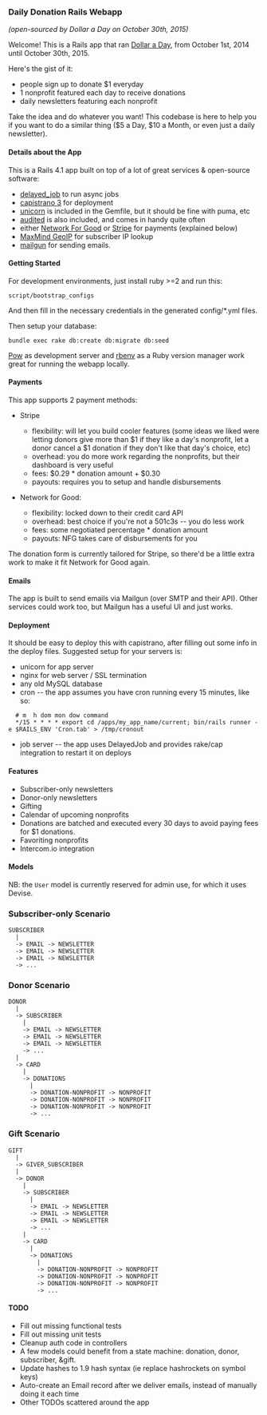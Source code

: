 ### Daily Donation Rails Webapp

*(open-sourced by Dollar a Day on October 30th, 2015)*

Welcome! This is a Rails app that ran [Dollar a Day](dollaraday.co), from October 1st, 2014 until October 30th, 2015.

Here's the gist of it:

* people sign up to donate $1 everyday
* 1 nonprofit featured each day to receive donations
* daily newsletters featuring each nonprofit

Take the idea and do whatever you want! This codebase is here to help you if you want to do a similar thing ($5 a Day, $10 a Month, or even just a daily newsletter).

#### Details about the App

This is a Rails 4.1 app built on top of a lot of great services & open-source software:

  * [delayed_job](https://github.com/collectiveidea/delayed_job) to run async jobs
  * [capistrano 3](http://capistranorb.com/) for deployment
  * [unicorn](http://unicorn.bogomips.org/) is included in the Gemfile, but it should be fine with puma, etc
  * [audited](https://github.com/collectiveidea/audited) is also included, and comes in handy quite often
  * either [Network For Good](http://www.thenetworkforgood.org/) or [Stripe](https://stripe.com/) for payments (explained below)
  * [MaxMind GeoIP](https://www.maxmind.com/en/geoip2-databases) for subscriber IP lookup
  * [mailgun](http://www.mailgun.com/) for sending emails.

#### Getting Started

For development environments, just install ruby >=2 and run this:

`script/bootstrap_configs`

And then fill in the necessary credentials in the generated config/*.yml files.

Then setup your database:

`bundle exec rake db:create db:migrate db:seed`

[Pow](http://pow.cx/) as development server and [rbenv](https://github.com/sstephenson/rbenv) as a Ruby version manager work great for running the webapp locally.

#### Payments

This app supports 2 payment methods:

* Stripe
  * flexibility: will let you build cooler features (some ideas we liked were letting
    donors give more than $1 if they like a day's nonprofit, let a donor
    cancel a $1 donation if they don't like that day's choice, etc)
  * overhead: you do more work regarding the nonprofits, but their dashboard is very useful
  * fees: $0.29 * donation amount + $0.30
  * payouts: requires you to setup and handle disbursements

* Network for Good:
  * flexibility: locked down to their credit card API
  * overhead: best choice if you're not a 501c3s -- you do less work
  * fees: some negotiated percentage * donation amount
  * payouts: NFG takes care of disbursements for you

The donation form is currently tailored for Stripe, so there'd be a little
extra work to make it fit Network for Good again.

#### Emails

The app is built to send emails via Mailgun (over SMTP and their API). Other services could work too, but Mailgun has a useful UI and just works.

#### Deployment

It should be easy to deploy this with capistrano, after filling out some info in the deploy files. Suggested setup for your servers is:

* unicorn for app server
* nginx for web server / SSL termination
* any old MySQL database
* cron -- the app assumes you have cron running every 15 minutes, like so:
```
  # m  h dom mon dow command
  */15 * * * * export cd /apps/my_app_name/current; bin/rails runner -e $RAILS_ENV 'Cron.tab' > /tmp/cronout
```
* job server -- the app uses DelayedJob and provides rake/cap integration to restart it on deploys

#### Features

* Subscriber-only newsletters
* Donor-only newsletters
* Gifting
* Calendar of upcoming nonprofits
* Donations are batched and executed every 30 days to avoid paying fees for $1 donations.
* Favoriting nonprofits
* Intercom.io integration

#### Models

NB: the `User` model is currently reserved for admin use, for which it uses Devise.

### Subscriber-only Scenario

```
SUBSCRIBER
  |
  -> EMAIL -> NEWSLETTER
  -> EMAIL -> NEWSLETTER
  -> EMAIL -> NEWSLETTER
  -> ...
```

### Donor Scenario

```
DONOR
  |
  -> SUBSCRIBER
    |
    -> EMAIL -> NEWSLETTER
    -> EMAIL -> NEWSLETTER
    -> EMAIL -> NEWSLETTER
    -> ...
  |
  -> CARD
    |
    -> DONATIONS
      |
      -> DONATION-NONPROFIT -> NONPROFIT
      -> DONATION-NONPROFIT -> NONPROFIT
      -> DONATION-NONPROFIT -> NONPROFIT
      -> ...
```

### Gift Scenario

```
GIFT
  |
  -> GIVER_SUBSCRIBER
  |
  -> DONOR
    |
    -> SUBSCRIBER
      |
      -> EMAIL -> NEWSLETTER
      -> EMAIL -> NEWSLETTER
      -> EMAIL -> NEWSLETTER
      -> ...
    |
    -> CARD
      |
      -> DONATIONS
        |
        -> DONATION-NONPROFIT -> NONPROFIT
        -> DONATION-NONPROFIT -> NONPROFIT
        -> DONATION-NONPROFIT -> NONPROFIT
        -> ...
```




#### TODO

* Fill out missing functional tests
* Fill out missing unit tests
* Cleanup auth code in controllers
* A few models could benefit from a state machine: donation, donor, subscriber, &gift.
* Update hashes to 1.9 hash syntax (ie replace hashrockets on symbol keys)
* Auto-create an Email record after we deliver emails, instead of manually doing it each time
* Other TODOs scattered around the app

